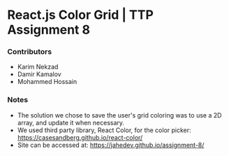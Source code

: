 # React.js Color Grid | TTP Assignment 8

### Contributors

- Karim Nekzad
- Damir Kamalov
- Mohammed Hossain

### Notes

- The solution we chose to save the user's grid coloring was to use a 2D array, and update it when necessary.
- We used third party library, React Color, for the color picker: https://casesandberg.github.io/react-color/
- Site can be accessed at: https://jahedev.github.io/assignment-8/
